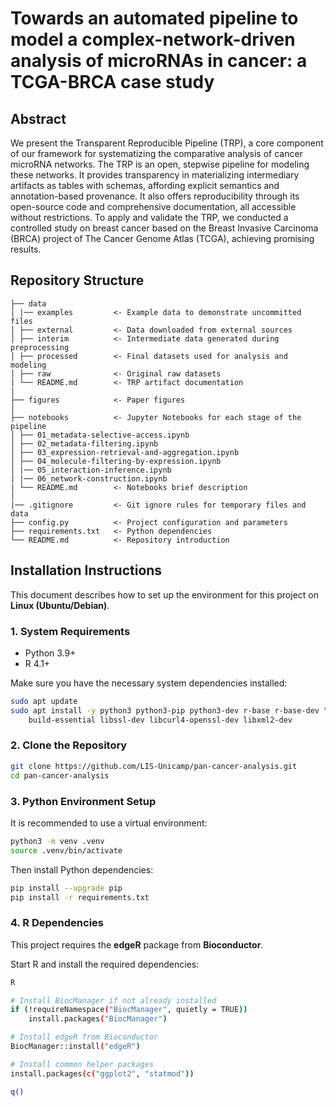 # Towards an automated pipeline to model a complex-network-driven analysis of microRNAs in cancer: a TCGA-BRCA case study

## Abstract

We present the Transparent Reproducible Pipeline (TRP), a core component of our framework for systematizing the comparative analysis of cancer microRNA networks. The TRP is an open, stepwise pipeline for modeling these networks. It provides transparency in materializing intermediary artifacts as tables with schemas, affording explicit semantics and annotation-based provenance. It also offers reproducibility through its open-source code and comprehensive documentation, all accessible without restrictions. To apply and validate the TRP, we conducted a controlled study on breast cancer based on the Breast Invasive Carcinoma (BRCA) project of The Cancer Genome Atlas (TCGA), achieving promising results.

## Repository Structure

```code
├── data  
│ |── examples         <- Example data to demonstrate uncommitted files 
│ ├── external         <- Data downloaded from external sources  
│ ├── interim          <- Intermediate data generated during preprocessing  
│ ├── processed        <- Final datasets used for analysis and modeling  
│ ├── raw              <- Original raw datasets  
| └── README.md        <- TRP artifact documentation  
|  
├── figures            <- Paper figures  
│  
├── notebooks          <- Jupyter Notebooks for each stage of the pipeline  
│ ├── 01_metadata-selective-access.ipynb  
│ ├── 02_metadata-filtering.ipynb  
│ ├── 03_expression-retrieval-and-aggregation.ipynb  
│ ├── 04_molecule-filtering-by-expression.ipynb  
│ |── 05_interaction-inference.ipynb  
| |── 06_network-construction.ipynb  
| └── README.md        <- Notebooks brief description 
│
|── .gitignore         <- Git ignore rules for temporary files and data  
├── config.py          <- Project configuration and parameters  
├── requirements.txt   <- Python dependencies  
└── README.md          <- Repository introduction
```

## Installation Instructions

This document describes how to set up the environment for this project on **Linux (Ubuntu/Debian)**.

### 1. System Requirements

- Python 3.9+  
- R 4.1+  

Make sure you have the necessary system dependencies installed:

```bash
sudo apt update
sudo apt install -y python3 python3-pip python3-dev r-base r-base-dev \
    build-essential libssl-dev libcurl4-openssl-dev libxml2-dev
```

### 2. Clone the Repository

```bash
git clone https://github.com/LIS-Unicamp/pan-cancer-analysis.git
cd pan-cancer-analysis
```

### 3. Python Environment Setup

It is recommended to use a virtual environment:

```bash
python3 -m venv .venv
source .venv/bin/activate
```

Then install Python dependencies:

```bash
pip install --upgrade pip
pip install -r requirements.txt
```

### 4. R Dependencies

This project requires the **edgeR** package from **Bioconductor**.

Start R and install the required dependencies:

```bash
R

# Install BiocManager if not already installed
if (!requireNamespace("BiocManager", quietly = TRUE))
    install.packages("BiocManager")

# Install edgeR from Bioconductor
BiocManager::install("edgeR")

# Install common helper packages
install.packages(c("ggplot2", "statmod"))

q()
```

